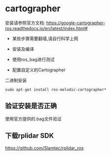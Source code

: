 # cartographer

安装请参照官方文档: https://google-cartographer-ros.readthedocs.io/en/latest/index.html#

- 某些步骤需要翻墙,请自行科学上网



- 安装及编译
- 使用ros_bag进行测试
- 配置自定义的Cartographer





二进制安装

```
sudo apt-get install ros-melodic-cartographer*
```

## 验证安装是否正确

使用官方提供的.bag文件验证



## 下载rplidar SDK

https://github.com/Slamtec/rplidar_ros



